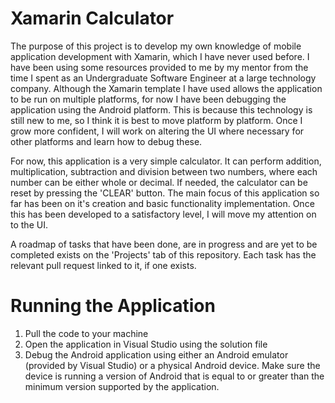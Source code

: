 # Xamarin Calculator
The purpose of this project is to develop my own knowledge of mobile application development with Xamarin, which I have never used before. I have been using some resources provided to me by my mentor from the time I spent as an Undergraduate Software Engineer at a large technology company. Although the Xamarin template I have used allows the application to be run on multiple platforms, for now I have been debugging the application using the Android platform. This is because this technology is still new to me, so I think it is best to move platform by platform. Once I grow more confident, I will work on altering the UI where necessary for other platforms and learn how to debug these.

For now, this application is a very simple calculator. It can perform addition, multiplication, subtraction and division between two numbers, where each number can be either whole or decimal. If needed, the calculator can be reset by pressing the 'CLEAR' button. The main focus of this application so far has been on it's creation and basic functionality implementation. Once this has been developed to a satisfactory level, I will move my attention on to the UI.

A roadmap of tasks that have been done, are in progress and are yet to be completed exists on the 'Projects' tab of this repository. Each task has the relevant pull request linked to it, if one exists.

# Running the Application
1. Pull the code to your machine
2. Open the application in Visual Studio using the solution file
3. Debug the Android application using either an Android emulator (provided by Visual Studio) or a physical Android device. Make sure the device is running a version of Android that is equal to or greater than the minimum version supported by the application.
